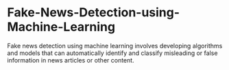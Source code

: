 # Fake-News-Detection-using-Machine-Learning
Fake news detection using machine learning involves developing algorithms and models that can automatically identify and classify misleading or false information in news articles or other content.
